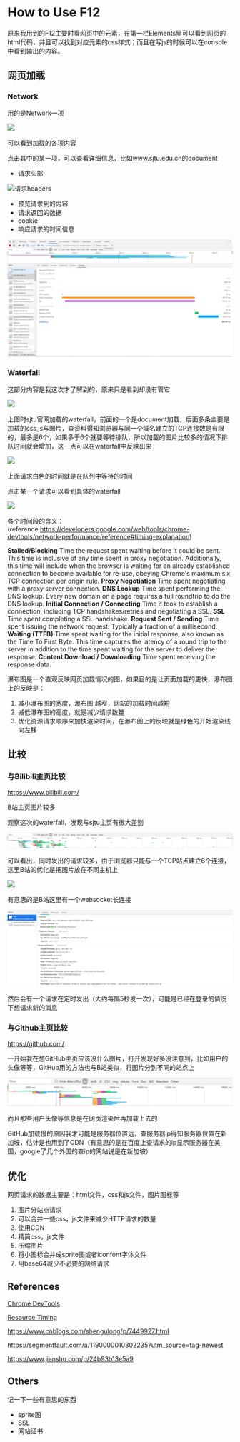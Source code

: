 # How to Use F12

原来我用到的F12主要时看网页中的元素，在第一栏Elements里可以看到网页的html代码，并且可以找到对应元素的css样式；而且在写js的时候可以在console中看到输出的内容。

## 网页加载

### Network

用的是Network一项

![](/img/1.png)

可以看到加载的各项内容

点击其中的某一项，可以查看详细信息，比如www.sjtu.edu.cn的document

- 请求头部

![请求headers](/img/2.png)

- 预览请求到的内容
- 请求返回的数据
- cookie
- 响应请求的时间信息

![timing](./img/3.png)

### Waterfall

这部分内容是我这次才了解到的，原来只是看到却没有管它

![](/img/4.png)

上图时sjtu官网加载的waterfall，前面的一个是document加载，后面多条主要是加载的css,js与图片，查资料得知浏览器与同一个域名建立的TCP连接数是有限的，最多是6个，如果多于6个就要等待排队，所以加载的图片比较多的情况下排队时间就会增加，这一点可以在waterfall中反映出来

![](/img/5.png)

上面请求白色的时间就是在队列中等待的时间

点击某一个请求可以看到具体的waterfall

![](/img/6.png)

各个时间段的含义：(reference:<https://developers.google.com/web/tools/chrome-devtools/network-performance/reference#timing-explanation>)

**Stalled/Blocking**
 Time the request spent waiting before it could be sent. This time is
 inclusive of any time spent in proxy negotiation. Additionally, this
 time will include when the browser is waiting for an already
 established connection to become available for re-use, obeying
 Chrome's maximum six TCP connection per origin rule.
 **Proxy Negotiation**
 Time spent negotiating with a proxy server connection.
 **DNS Lookup**
 Time spent performing the DNS lookup. Every new domain on a page
 requires a full roundtrip to do the DNS lookup.
 **Initial Connection / Connecting**
 Time it took to establish a connection, including TCP
 handshakes/retries and negotiating a SSL.
 **SSL**
 Time spent completing a SSL handshake.
 **Request Sent / Sending**
 Time spent issuing the network request. Typically a fraction of a
 millisecond.
 **Waiting (TTFB)**
 Time spent waiting for the initial response, also known as the Time To
 First Byte. This time captures the latency of a round trip to the
 server in addition to the time spent waiting for the server to deliver
 the response.
 **Content Download / Downloading**
 Time spent receiving the response data.

瀑布图是一个直观反映网页加载情况的图，如果目的是让页面加载的更快，瀑布图上的反映是：

1. 减小瀑布图的宽度，瀑布图 越窄，网站的加载时间越短
2. 减低瀑布图的高度，就是减少请求数量
3. 优化资源请求顺序来加快渲染时间，在瀑布图上的反映就是绿色的开始渲染线向左移

## 比较

### 与Bilibili主页比较

https://www.bilibili.com/

B站主页图片较多

观察这次的waterfall，发现与sjtu主页有很大差别

![](./img/7.png)

可以看出，同时发出的请求较多，由于浏览器只能与一个TCP站点建立6个连接，这里B站的优化是把图片放在不同主机上

![](/img/8.png)

有意思的是B站这里有一个websocket长连接

![](./img/9.png)

然后会有一个请求在定时发出（大约每隔5秒发一次），可能是已经在登录的情况下想请求新的消息

### 与Github主页比较

<https://github.com/>

一开始我在想GitHub主页应该没什么图片，打开发现好多没注意到，比如用户的头像等等，GitHub用的方法也与B站类似，将图片分到不同的站点上

![](./img/10.png)

而且那些用户头像等信息是在网页渲染后再加载上去的

GitHub加载慢的原因我才可能是服务器位置远，查服务器ip得知服务器位置在新加坡，估计是也用到了CDN（有意思的是在百度上查请求的ip显示服务器在美国，google了几个外国的查ip的网站说是在新加坡）

## 优化

网页请求的数据主要是：html文件，css和js文件，图片图标等

1. 图片分站点请求
2. 可以合并一些css，js文件来减少HTTP请求的数量
3. 使用CDN
4. 精简css，js文件
5. 压缩图片
6. 将小图标合并成sprite图或者iconfont字体文件
7. 用base64减少不必要的网络请求

## References

[Chrome DevTools](https://developers.google.com/web/tools/chrome-devtools/network-performance/resource-loading?hl=zh-cn)

[Resource Timing](https://developers.google.com/web/tools/chrome-devtools/network-performance/understanding-resource-timing?hl=zh-cn)

<https://www.cnblogs.com/shengulong/p/7449927.html>

<https://segmentfault.com/a/1190000010302235?utm_source=tag-newest>

<https://www.jianshu.com/p/24b93b13e5a9>

## Others

记一下一些有意思的东西

* sprite图
* SSL
* 网站证书

